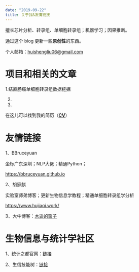 ```yaml
---
date: "2019-09-22"
title: 关于我&友情链接
---
```


擅长芯片分析、转录组、单细胞转录组；机器学习；因果推断。

通过这个 blog 更新一些**原创性**的东西。

个人邮箱：huishengliu06@gmail.com

# 项目和相关的文章

1.结直肠癌单细胞转录组数据挖掘

2.

3.
在这儿可以找到我的简历（[**CV**](https://github.com/Farewellznm/myblog/blob/main/content/%E7%94%9F%E7%89%A9%E4%BF%A1%E6%81%AF%E5%B7%A5%E7%A8%8B%E5%B8%88_%E5%88%98%E6%83%A0%E7%94%9F.pdf)）
# 友情链接

1、BBruceyuan

坐标广东深圳；NLP大佬；精通Python；

https://bbruceyuan.github.io

2、胡家麒

实验室师弟博客；更新生物信息学教程；精通单细胞转录组学分析

https://www.hujiaqi.work/

3、大牛博客：[木遥的窗子](http://blog.farmostwood.net/)

# 生物信息与统计学社区

1、统计之都官网：[链接](https://cosx.org/)

2、生信技能树：[链接](http://www.biotrainee.com/)



